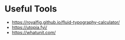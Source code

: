 # Useful Tools

- https://royalfig.github.io/fluid-typography-calculator/
- https://utopia.fyi/
- https://whatunit.com/
